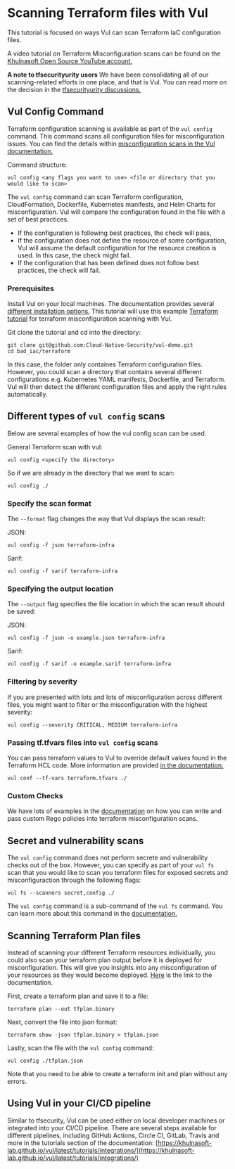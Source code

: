 # Scanning Terraform files with Vul

This tutorial is focused on ways Vul can scan Terraform IaC configuration files. 

A video tutorial on Terraform Misconfiguration scans can be found on the [Khulnasoft Open Source YouTube account.](https://youtu.be/BWp5JLXkbBc)

**A note to tfsecurityurity users** 
We have been consolidating all of our scanning-related efforts in one place, and that is Vul. You can read more on the decision in the [tfsecurityurity discussions.](https://github.com/khulnasoft-lab/tfsecurityurity/discussions/1994)

## Vul Config Command 

Terraform configuration scanning is available as part of the `vul config` command. This command scans all configuration files for misconfiguration issues. You can find the details within [misconfiguration scans in the Vul documentation.](https://khulnasoft-lab.github.io/vul/latest/docs/misconfiguration/scanning/) 

Command structure: 
``` 
vul config <any flags you want to use> <file or directory that you would like to scan> 
``` 

The `vul config` command can scan Terraform configuration, CloudFormation, Dockerfile, Kubernetes manifests, and Helm Charts for misconfiguration. Vul will compare the configuration found in the file with a set of best practices.  

- If the configuration is following best practices, the check will pass,  
- If the configuration does not define the resource of some configuration, Vul will assume the default configuration for the resource creation is used. In this case, the check might fail.
- If the configuration that has been defined does not follow best practices, the check will fail.  

### Prerequisites 
Install Vul on your local machines. The documentation provides several [different installation options.](https://khulnasoft-lab.github.io/vul/latest/getting-started/installation/) 
This tutorial will use this example [Terraform tutorial](https://github.com/Cloud-Native-Security/vul-demo/tree/main/bad_iac/terraform) for terraform misconfiguration scanning with Vul. 

Git clone the tutorial and cd into the directory: 
``` 
git clone git@github.com:Cloud-Native-Security/vul-demo.git
cd bad_iac/terraform
``` 
In this case, the folder only containes Terraform configuration files. However, you could scan a directory that contains several different configurations e.g. Kubernetes YAML manifests, Dockerfile, and Terraform. Vul will then detect the different configuration files and apply the right rules automatically. 

## Different types of `vul config` scans 

Below are several examples of how the vul config scan can be used. 

General Terraform scan with vul: 
``` 
vul config <specify the directory> 
``` 

So if we are already in the directory that we want to scan: 
``` 
vul config ./ 
``` 
### Specify the scan format 
The `--format` flag changes the way that Vul displays the scan result: 

JSON: 
```
vul config -f json terraform-infra 
``` 

Sarif: 
``` 
vul config -f sarif terraform-infra 
``` 

### Specifying the output location 

The `--output` flag specifies the file location in which the scan result should be saved: 

JSON: 
``` 
vul config -f json -o example.json terraform-infra 
``` 

Sarif: 
``` 
vul config -f sarif -o example.sarif terraform-infra 
``` 

### Filtering by severity 

If you are presented with lots and lots of misconfiguration across different files, you might want to filter or the misconfiguration with the highest severity: 

``` 
vul config --severity CRITICAL, MEDIUM terraform-infra 
``` 

### Passing tf.tfvars files into `vul config` scans 

You can pass terraform values to Vul to override default values found in the Terraform HCL code. More information are provided [in the documentation.](https://khulnasoft-lab.github.io/vul/latest/docs/misconfiguration/options/values/) 

``` 
vul conf --tf-vars terraform.tfvars ./
``` 
### Custom Checks 

We have lots of examples in the [documentation](https://khulnasoft-lab.github.io/vul/latest/docs/misconfiguration/custom/) on how you can write and pass custom Rego policies into terraform misconfiguration scans. 

## Secret and vulnerability scans

The `vul config` command does not perform secrete and vulnerability checks out of the box. However, you can specify as part of your `vul fs` scan that you would like to scan you terraform files for exposed secrets and misconfiguraction through the following flags: 

```
vul fs --scanners secret,config ./
```

The `vul config` command is a sub-command of the `vul fs` command. You can learn more about this command in the [documentation.](https://khulnasoft-lab.github.io/vul/latest/docs/target/filesystem/) 

## Scanning Terraform Plan files

Instead of scanning your different Terraform resources individually, you could also scan your terraform plan output before it is deployed for misconfiguration. This will give you insights into any misconfiguration of your resources as they would become deployed. [Here](https://khulnasoft-lab.github.io/vul/latest/docs/scanner/misconfiguration/custom/examples/#terraform-plan) is the link to the documentation.

First, create a terraform plan and save it to a file:
```
terraform plan --out tfplan.binary
```

Next, convert the file into json format:
```
terraform show -json tfplan.binary > tfplan.json
```

Lastly, scan the file with the `vul config` command:
```
vul config ./tfplan.json
```

Note that you need to be able to create a terraform init and plan without any errors. 

## Using Vul in your CI/CD pipeline 
Similar to tfsecurity, Vul can be used either on local developer machines or integrated into your CI/CD pipeline. There are several steps available for different pipelines, including GitHub Actions, Circle CI, GitLab, Travis and more in the tutorials section of the documentation: [https://khulnasoft-lab.github.io/vul/latest/tutorials/integrations/](https://khulnasoft-lab.github.io/vul/latest/tutorials/integrations/) 

 